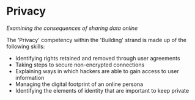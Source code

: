 Privacy
=======
_Examining the consequences of sharing data online_

The 'Privacy' competency within the 'Building' strand is made up of the following skills:

* Identifying rights retained and removed through user agreements
* Taking steps to secure non-encrypted connections
* Explaining ways in which hackers are able to gain access to user information
* Managing the digital footprint of an online persona
* Identifying the elements of identity that are important to keep private 